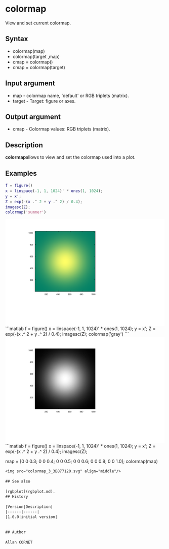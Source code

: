# colormap

View and set current colormap.

## Syntax

- colormap(map)
- colormap(target ,map)
- cmap = colormap()
- cmap = colormap(target)

## Input argument

- map - colormap name, 'default' or RGB triplets (matrix).
- target - Target: figure or axes.

## Output argument

- cmap - Colormap values: RGB triplets (matrix).

## Description

  <p><b>colormap</b>allows to view and set the colormap used into a plot.</p>

## Examples

```matlab
f = figure()
x = linspace(-1, 1, 1024)' * ones(1, 1024);
y = x';
Z = exp(-(x .^ 2 + y .^ 2) / 0.4);
imagesc(Z);
colormap('summer')
```

<img src="colormap_1_25A945C4.svg" align="middle"/>
```matlab
f = figure()
x = linspace(-1, 1, 1024)' * ones(1, 1024);
y = x';
Z = exp(-(x .^ 2 + y .^ 2) / 0.4);
imagesc(Z);
colormap('gray')
```
<img src="colormap_2_ED1A05C7.svg" align="middle"/>
```matlab
f = figure()
x = linspace(-1, 1, 1024)' * ones(1, 1024);
y = x';
Z = exp(-(x .^ 2 + y .^ 2) / 0.4);
imagesc(Z);

map = [0 0 0.3;
0 0 0.4;
0 0 0.5;
0 0 0.6;
0 0 0.8;
0 0 1.0];
colormap(map)

```
<img src="colormap_3_3B877120.svg" align="middle"/>

## See also

[rgbplot](rgbplot.md).
## History

|Version|Description|
|------|------|
|1.0.0|initial version|


## Author

Allan CORNET



```
